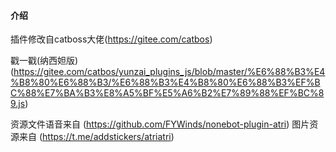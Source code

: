 #### 介绍
插件修改自catboss大佬(https://gitee.com/catbos)

戳一戳(纳西妲版)
(https://gitee.com/catbos/yunzai_plugins_js/blob/master/%E6%88%B3%E4%B8%80%E6%88%B3/%E6%88%B3%E4%B8%80%E6%88%B3%EF%BC%88%E7%BA%B3%E8%A5%BF%E5%A6%B2%E7%89%88%EF%BC%89.js)

资源文件语音来自 (https://github.com/FYWinds/nonebot-plugin-atri)
图片资源来自 (https://t.me/addstickers/atriatri)


